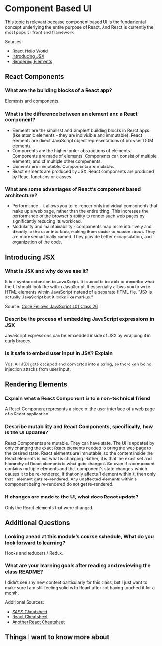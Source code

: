 # Component Based UI

This topic is relevant because component based UI is the fundamental concept underlying the entire purpose of React. And React is currently the most popular front end framework.

Sources:

- [React Hello World](https://facebook.github.io/react/docs/hello-world.html)
- [Introducing JSX](https://facebook.github.io/react/docs/introducing-jsx.html)
- [Rendering Elements](https://facebook.github.io/react/docs/rendering-elements.html)

## React Components

### What are the building blocks of a React app?

Elements and components.

### What is the difference between an element and a React component?

- Elements are the smallest and simplest building blocks in React apps (like atomic elements - they are indivisible and immutable). React elements are direct JavaScript object representations of browser DOM elements.
- Components are the higher-order abstractions of elements. Components are made of elements. Components can consist of multiple elements, and of multiple other components.
- Elements are immutable. Components are mutable.
- React elements are produced by JSX. React components are produced by React functions or classes.

### What are some advantages of React’s component based architecture?

- Performance - it allows you to re-render only individual components that make up a web page, rather than the entire thing. This increases the performance of the browser's ability to render such web pages by significantly reducing its workload.
- Modularity and maintainability - components map more intuitively and directly to the user interface, making them easier to reason about. They are more semantically named. They provide better encapsulation, and organization of the code.

## Introducing JSX

### What is JSX and why do we use it?

It is a syntax extension to JavaScript. It is used to be able to describe what the UI should look like within JavaScript. It essentially allows you to write HTML elements within JavaScript instead of a separate HTML file. "JSX is actually JavaScript but it looks like markup."

Source: [Code Fellows JavaScript 401 Class 26](https://github.com/codefellows/seattle-code-javascript-401d48/tree/main/class-26)

### Describe the process of embedding JavaScript expressions in JSX

JavaScript expressions can be embedded inside of JSX by wrapping it in curly braces.

### Is it safe to embed user input in JSX? Explain

Yes. All JSX gets escaped and converted into a string, so there can be no injection attacks from user input.

## Rendering Elements

### Explain what a React Component is to a non-technical friend

A React Component represents a piece of the user interface of a web page of a React application.

### Describe mutability and React Components, specifically, how is the UI updated?

React Components are mutable. They can have state. The UI is updated by only changing the exact React elements needed to bring the web page to the desired state. React elements are immutable, so the content inside the React elements is not what is changing. Rather, it is that the exact set and hierarchy of React elements is what gets changed. So even if a component contains multiple elements and that component's state changes, which causes it to be re-rendered, if that only affects 1 element within it, then only that 1 element gets re-rendered. Any unaffected elements within a component being re-rendered do not get re-rendered.

### If changes are made to the UI, what does React update?

Only the React elements that were changed.

## Additional Questions

### Looking ahead at this module’s course schedule, What do you look forward to learning?

Hooks and reducers / Redux.

### What are your learning goals after reading and reviewing the class README?

I didn't see any new content particularly for this class, but I just want to make sure I am still feeling solid with React after not having touched it for a month.

Additional Sources:

- [SASS Cheatsheet](https://devhints.io/sass)
- [React Cheatsheet](https://devhints.io/react)
- [Another React Cheatsheet](https://reactcheatsheet.com/)

## Things I want to know more about
